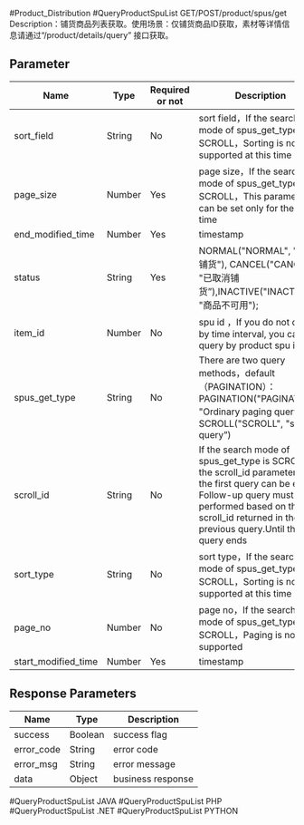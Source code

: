 #Product_Distribution #QueryProductSpuList
GET/POST/product/spus/get
Description：铺货商品列表获取。使用场景：仅铺货商品ID获取，素材等详情信息请通过“/product/details/query” 接口获取。

## Parameter

|Name|Type|Required or not|Description|
|---|---|---|---|
|sort_field|String|No|sort field，If the search mode of spus_get_type is SCROLL，Sorting is not supported at this time|
|page_size|Number|Yes|page size，If the search mode of spus_get_type is SCROLL，This parameter can be set only for the first time|
|end_modified_time|Number|Yes|timestamp|
|status|String|Yes|NORMAL("NORMAL", "正常铺货"), CANCEL("CANCEL", "已取消铺货”),INACTIVE("INACTIVE", "商品不可用");|
|item_id|Number|No|spu id ，If you do not query by time interval, you can query by product spu id|
|spus_get_type|String|No|There are two query methods，default（PAGINATION）： PAGINATION("PAGINATION", "Ordinary paging query")， SCROLL("SCROLL", "scroll query”)|
|scroll_id|String|No|If the search mode of spus_get_type is SCROLL, the scroll_id parameter in the first query can be empty. Follow-up query must be performed based on the scroll_id returned in the previous query.Until the query ends|
|sort_type|String|No|sort type，If the search mode of spus_get_type is SCROLL，Sorting is not supported at this time|
|page_no|Number|No|page no，If the search mode of spus_get_type is SCROLL，Paging is not supported|
|start_modified_time|Number|Yes|timestamp|

## Response Parameters

|Name|Type|Description|
|---|---|---|
|success|Boolean|success flag|
|error_code|String|error code|
|error_msg|String|error message|
|data|Object|business response|
#QueryProductSpuList JAVA
#QueryProductSpuList PHP
#QueryProductSpuList .NET
#QueryProductSpuList PYTHON
